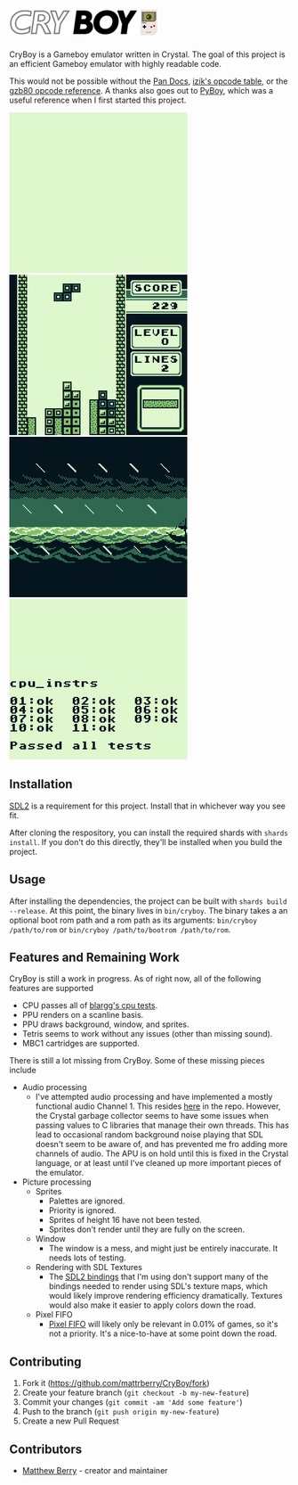 # <img height="46" src="README/cryboy.svg"/> ![](README/gameboy.png)

CryBoy is a Gameboy emulator written in Crystal. The goal of this project is an efficient Gameboy emulator with highly readable code.

This would not be possible without the [Pan Docs](https://gbdev.io/pandocs), [izik's opcode table](https://izik1.github.io/gbops), or the [gzb80 opcode reference](https://rednex.github.io/rgbds/gbz80.7.html). A thanks also goes out to [PyBoy](https://github.com/Baekalfen/PyBoy), which was a useful reference when I first started this project.

![](README/bootrom.gif)
![](README/tetris.gif)
![](README/linksawakening.gif)
![](README/cpu_instrs.gif)

## Installation

[SDL2](https://www.libsdl.org/) is a requirement for this project. Install that in whichever way you see fit.

After cloning the respository, you can install the required shards with `shards install`. If you don't do this directly, they'll be installed when you build the project.

## Usage

After installing the dependencies, the project can be built with `shards build --release`. At this point, the binary lives in `bin/cryboy`. The binary takes a an optional boot rom path and a rom path as its arguments: `bin/cryboy /path/to/rom` or `bin/cryboy /path/to/bootrom /path/to/rom`.

## Features and Remaining Work

CryBoy is still a work in progress. As of right now, all of the following features are supported

- CPU passes all of [blargg's cpu tests](https://github.com/retrio/gb-test-roms/tree/master/cpu_instrs).
- PPU renders on a scanline basis.
- PPU draws background, window, and sprites.
- Tetris seems to work without any issues (other than missing sound).
- MBC1 cartridges are supported.

There is still a lot missing from CryBoy. Some of these missing pieces include

- Audio processing
  - I've attempted audio processing and have implemented a mostly functional audio Channel 1. This resides [here](src/cryboy/apu.cr) in the repo. However, the Crystal garbage collector seems to have some issues when passing values to C libraries that manage their own threads. This has lead to occasional random background noise playing that SDL doesn't seem to be aware of, and has prevented me fro adding more channels of audio. The APU is on hold until this is fixed in the Crystal language, or at least until I've cleaned up more important pieces of the emulator.
- Picture processing
  - Sprites
    - Palettes are ignored.
    - Priority is ignored.
    - Sprites of height 16 have not been tested.
    - Sprites don't render until they are fully on the screen.
  - Window
    - The window is a mess, and might just be entirely inaccurate. It needs lots of testing.
  - Rendering with SDL Textures
    - The [SDL2 bindings](https://github.com/ysbaddaden/sdl.cr) that I'm using don't support many of the bindings needed to render using SDL's texture maps, which would likely improve rendering efficiency dramatically. Textures would also make it easier to apply colors down the road.
  - Pixel FIFO
    - [Pixel FIFO](https://github.com/corybsa/pandocs/blob/develop/content/pixel_fifo.md) will likely only be relevant in 0.01% of games, so it's not a priority. It's a nice-to-have at some point down the road.

## Contributing

1. Fork it (<https://github.com/mattrberry/CryBoy/fork>)
2. Create your feature branch (`git checkout -b my-new-feature`)
3. Commit your changes (`git commit -am 'Add some feature'`)
4. Push to the branch (`git push origin my-new-feature`)
5. Create a new Pull Request

## Contributors

- [Matthew Berry](https://github.com/mattrberry) - creator and maintainer
